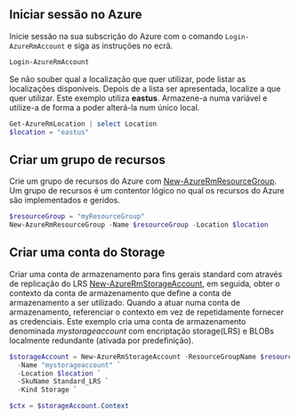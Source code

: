## <a name="sign-in-to-azure"></a>Iniciar sessão no Azure

Inicie sessão na sua subscrição do Azure com o comando `Login-AzureRmAccount` e siga as instruções no ecrã.

```powershell
Login-AzureRmAccount
```

Se não souber qual a localização que quer utilizar, pode listar as localizações disponíveis. Depois de a lista ser apresentada, localize a que quer utilizar. Este exemplo utiliza **eastus**. Armazene-a numa variável e utilize-a de forma a poder alterá-la num único local.

```powershell
Get-AzureRmLocation | select Location 
$location = "eastus"
```

## <a name="create-a-resource-group"></a>Criar um grupo de recursos

Crie um grupo de recursos do Azure com [New-AzureRmResourceGroup](/powershell/module/azurerm.resources/new-azurermresourcegroup). Um grupo de recursos é um contentor lógico no qual os recursos do Azure são implementados e geridos. 

```powershell
$resourceGroup = "myResourceGroup"
New-AzureRmResourceGroup -Name $resourceGroup -Location $location 
```

## <a name="create-a-storage-account"></a>Criar uma conta do Storage

Criar uma conta de armazenamento para fins gerais standard com através de replicação do LRS [New-AzureRmStorageAccount](/powershell/module/azurerm.storage/New-AzureRmStorageAccount), em seguida, obter o contexto da conta de armazenamento que define a conta de armazenamento a ser utilizado. Quando a atuar numa conta de armazenamento, referenciar o contexto em vez de repetidamente fornecer as credenciais. Este exemplo cria uma conta de armazenamento denominada *mystorageaccount* com encriptação storage(LRS) e BLOBs localmente redundante (ativada por predefinição).

```powershell
$storageAccount = New-AzureRmStorageAccount -ResourceGroupName $resourceGroup `
  -Name "mystorageaccount" `
  -Location $location `
  -SkuName Standard_LRS `
  -Kind Storage `

$ctx = $storageAccount.Context
```
